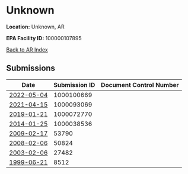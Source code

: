 # Unknown

**Location:** Unknown, AR

**EPA Facility ID:** 100000107895

[Back to AR Index](../../index.md)

## Submissions

| Date | Submission ID | Document Control Number |
|------|--------------|-------------------------|
| [2022-05-04](submissions/1000100669.md) | 1000100669 |  |
| [2021-04-15](submissions/1000093069.md) | 1000093069 |  |
| [2019-01-21](submissions/1000072770.md) | 1000072770 |  |
| [2014-01-25](submissions/1000038536.md) | 1000038536 |  |
| [2009-02-17](submissions/53790.md) | 53790 |  |
| [2008-02-06](submissions/50824.md) | 50824 |  |
| [2003-02-06](submissions/27482.md) | 27482 |  |
| [1999-06-21](submissions/8512.md) | 8512 |  |
